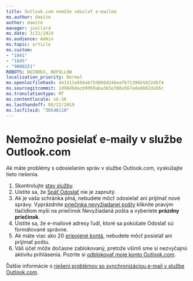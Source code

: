 ```yaml
---
title: Outlook.com nemôže odoslať e-mailom
ms.author: daeite
author: daeite
manager: joallard
ms.date: 3/21/2019
ms.audience: Admin
ms.topic: article
ms.custom:
- "1841"
- "1845"
- "9000251"
ROBOTS: NOINDEX, NOFOLLOW
localization_priority: Normal
ms.openlocfilehash: 441511e694ab75d066d24beafb71396b5822dbf4
ms.sourcegitcommit: 1d98db8acb9959aba3b5e308a567ade6b62da56c
ms.translationtype: MT
ms.contentlocale: sk-SK
ms.lasthandoff: 08/22/2019
ms.locfileid: "36548118"
---
```

# <a name="cant-send-email-in-outlookcom"></a>Nemožno posielať e-maily v službe Outlook.com

Ak máte problémy s odosielaním správ v službe Outlook.com, vyskúšajte tieto riešenia.

1. Skontrolujte [stav služby](https://go.microsoft.com/fwlink/p/?linkid=837482).
1. Uistite sa, že [Späť Odoslať](https://outlook.live.com/mail/options/mail/messageContent/undoSend) nie je zapnutý.
1. Ak je vaša schránka plná, nebudete môcť odosielať ani prijímať nové správy. Vyprázdnite [priečinka nevyžiadanej pošty](https://outlook.live.com/mail/junkemail) kliknite pravým tlačidlom myši na priečinok Nevyžiadaná pošta a vyberiete **prázdny priečinok**.
1. Uistite sa, že e-mailové adresy ľudí, ktoré sa pokúšate Odoslať sú formátované správne.
1. Ak máte viac ako 20 [pripojené kontá](https://outlook.live.com/mail/options/mail/accounts/connected), nebudete môcť posielať ani prijímať poštu.
1. Váš účet môže dočasne zablokovaný, pretože všimli sme si nezvyčajnú aktivitu prihlásenia. Pozrite si [odblokovať moje konto Outlook.com](https://support.office.com/article/f4ad2701-d166-4d8b-8a6a-9af2a1f8a4c4?wt.mc_id=Office_Outlook_com_Alchemy).

Ďalšie informácie o [riešení problémov so synchronizáciou e-mail v službe Outlook.com](https://support.office.com/article/d39e3341-8d79-4bf1-b3c7-ded602233642?wt.mc_id=Office_Outlook_com_Alchemy).